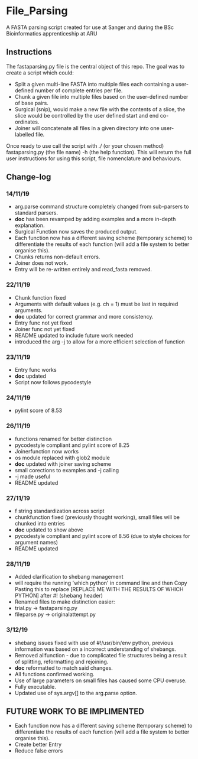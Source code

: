 # File_Parsing
A FASTA parsing script created for use at Sanger and during the BSc Bioinformatics apprenticeship at ARU

## Instructions
The fastaparsing.py file is the central object of this repo. The goal was to create a script which could:
- Split a given multi-line FASTA into multiple files each containing a user-defined number of complete entries per file.
- Chunk a given file into multiple files based on the user-defined number of base pairs. 
- Surgical (snip), would make a new file with the contents of a slice, the slice would be controlled by the user defined start and end co-ordinates.
- Joiner will concatenate all files in a given directory into one user-labelled file.

Once ready to use call the script with ./ (or your chosen method) fastaparsing.py (the file name) -h (the help function).
This will return the full user instructions for using this script, file nomenclature and behaviours.


## Change-log

### 14/11/19
- arg.parse command structure completely changed from sub-parsers to standard parsers.
- __doc__ has been revamped by adding examples and a more
  in-depth explanation.
- Surgical Function now saves the produced output.
- Each function now has a different saving scheme (temporary
  scheme) to differentiate the results of each function (will add a file system to better organise this).
- Chunks returns non-default errors.
- Joiner does not work.
- Entry will be re-written entirely and read_fasta removed.

### 22/11/19	
- Chunk function fixed
- Arguments with default values (e.g. ch = 1) must be last in required arguments.
- __doc__ updated for correct grammar and more consistency.
- Entry func not yet fixed
- Joiner func not yet fixed
- README updated to include future work needed
- introduced the arg -j to allow for a more efficient selection
  of function

### 23/11/19	
- Entry func works
- __doc__ updated
- Script now follows pycodestyle

### 24/11/19	
- pylint score of 8.53

### 26/11/19	
- functions renamed for better distinction
- pycodestyle compliant and pylint score of 8.25
- Joinerfunction now works
- os module replaced with glob2 module
- __doc__ updated with joiner saving scheme
- small corections to examples and -j calling
- -j made useful
- README updated

### 27/11/19	
- f string standardization across script
- chunkfunction fixed (previously thought working), small files will be chunked into entries
- __doc__ updated to show above
- pycodestyle compliant and pylint score of 8.56 (due to style choices for argument names)
- README updated

### 28/11/19	
- Added clarification to shebang management
- will require the running 'which python' in command line and then Copy Pasting this to replace 
[REPLACE ME WITH THE RESULTS OF WHICH PYTHON] after #! (shebang header)
- Renamed files to make distinction easier:
- trial.py -> fastaparsing.py
- fileparse.py -> originalattempt.py

### 3/12/19
- shebang issues fixed with use of #!/usr/bin/env python, previous information was based on a incorrect understanding of shebangs.
- Removed allfunction - due to complicated file structures being a result of splitting, reformatting and rejoining.
- __doc__ reformatted to match said changes.
- All functions confirmed working.
- Use of large parameters on small files has caused some CPU overuse.
- Fully executable.
- Updated use of sys.argv[] to the arg.parse option.

## FUTURE WORK TO BE IMPLIMENTED
- Each function now has a different saving scheme (temporary
  scheme) to differentiate the results of each function (will add a file system to better organise this).
- Create better Entry
- Reduce false errors
